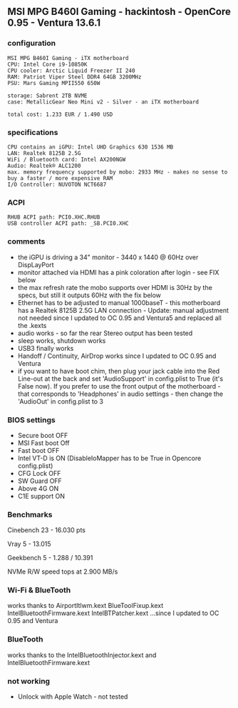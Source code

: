 

## MSI MPG B460I Gaming - hackintosh - OpenCore 0.95 - Ventura 13.6.1

###  configuration

```
MSI MPG B460I Gaming - iTX motherboard
CPU: Intel Core i9-10850K
CPU cooler: Arctic Liquid Freezer II 240
RAM: Patriot Viper Steel DDR4 64GB 3200MHz
PSU: Mars Gaming MPII550 650W

storage: Sabrent 2TB NVME
case: MetallicGear Neo Mini v2 - Silver - an iTX motherboard

total cost: 1.233 EUR / 1.490 USD
```

###  specifications

```
CPU contains an iGPU: Intel UHD Graphics 630 1536 MB
LAN: Realtek 8125B 2.5G
WiFi / Bluetooth card: Intel AX200NGW
Audio: Realtek® ALC1200
max. memory frequency supported by mobo: 2933 MHz - makes no sense to buy a faster / more expensive RAM
I/O Controller: NUVOTON NCT6687
```

###  ACPI
```
RHUB ACPI path: PCI0.XHC.RHUB
USB controller ACPI path: _SB.PCI0.XHC
```

###  comments

- the iGPU is driving a 34" monitor - 3440 x 1440 @ 60Hz over DispLayPort
- monitor attached via HDMI has a pink coloration after login - see FIX below
- the max refresh rate the mobo supports over HDMI is 30Hz by the specs, but still it outputs 60Hz with the fix below
- Ethernet has to be adjusted to manual 1000baseT - this motherboard has a Realtek 8125B 2.5G LAN connection - Update: manual adjustment not needed since I updated to OC 0.95 and Ventura5 and replaced all the .kexts
- audio works - so far the rear Stereo output has been tested
- sleep works, shutdown works
- USB3 finally works
- Handoff / Continuity, AirDrop works since I updated to OC 0.95 and Ventura
- if you want to have boot chim, then plug your jack cable into the Red Line-out at the back and set 'AudioSupport' in config.plist to True (it's False now). If you prefer to use the front output of the motherboard - that corresponds to 'Headphones' in audio settings - then change the 'AudioOut' in config.plist to 3


###  BIOS settings

- Secure boot OFF
- MSI Fast boot Off
- Fast boot OFF
- Intel VT-D is ON (DisableIoMapper has to be True in Opencore config.plist)
- CFG Lock OFF
- SW Guard OFF
- Above 4G ON
- C1E support ON


###  Benchmarks

Cinebench 23 - 16.030 pts

Vray 5 - 13.015

Geekbench 5 - 1.288 / 10.391

NVMe R/W speed tops at 2.900 MB/s

###  Wi-Fi & BlueTooth

works thanks to AirportItlwm.kext
BlueToolFixup.kext
IntelBluetoothFirmware.kext
IntelBTPatcher.kext
...since I updated to OC 0.95 and Ventura
###  BlueTooth

works thanks to the IntelBluetoothInjector.kext and IntelBluetoothFirmware.kext

###  not working

- Unlock with Apple Watch - not tested

